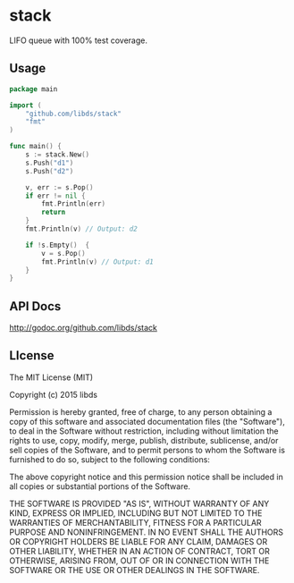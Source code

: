 # stack
LIFO queue with 100% test coverage.


## Usage

```go
package main

import (
    "github.com/libds/stack"
    "fmt"
)

func main() {
    s := stack.New()
    s.Push("d1")
    s.Push("d2")

    v, err := s.Pop()
    if err != nil {
        fmt.Println(err)
        return
    }
    fmt.Println(v) // Output: d2

    if !s.Empty()  {
        v = s.Pop()
        fmt.Println(v) // Output: d1
    }
}
```


## API Docs

http://godoc.org/github.com/libds/stack



## LIcense


The MIT License (MIT)

Copyright (c) 2015 libds

Permission is hereby granted, free of charge, to any person obtaining a copy
of this software and associated documentation files (the "Software"), to deal
in the Software without restriction, including without limitation the rights
to use, copy, modify, merge, publish, distribute, sublicense, and/or sell
copies of the Software, and to permit persons to whom the Software is
furnished to do so, subject to the following conditions:

The above copyright notice and this permission notice shall be included in all
copies or substantial portions of the Software.

THE SOFTWARE IS PROVIDED "AS IS", WITHOUT WARRANTY OF ANY KIND, EXPRESS OR
IMPLIED, INCLUDING BUT NOT LIMITED TO THE WARRANTIES OF MERCHANTABILITY,
FITNESS FOR A PARTICULAR PURPOSE AND NONINFRINGEMENT. IN NO EVENT SHALL THE
AUTHORS OR COPYRIGHT HOLDERS BE LIABLE FOR ANY CLAIM, DAMAGES OR OTHER
LIABILITY, WHETHER IN AN ACTION OF CONTRACT, TORT OR OTHERWISE, ARISING FROM,
OUT OF OR IN CONNECTION WITH THE SOFTWARE OR THE USE OR OTHER DEALINGS IN THE
SOFTWARE.

